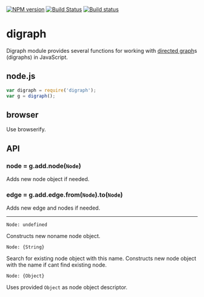 [![NPM version](https://img.shields.io/npm/v/digraph.svg)](https://www.npmjs.org/package/digraph)
[![Build Status](https://travis-ci.org/drom/digraph.svg?branch=master)](https://travis-ci.org/drom/digraph)
[![Build status](https://ci.appveyor.com/api/projects/status/c3yx0nrd8nuanbyh?svg=true)](https://ci.appveyor.com/project/drom/digraph)

# digraph

Digraph module provides several functions for working with
[directed graph](http://en.wikipedia.org/wiki/Directed_graph)s (digraphs)
in JavaScript.

## node.js
```js
var digraph = require('digraph');
var g = digraph();
```

## browser

Use browserify.

## API

### node = g.add.node(`Node`)

Adds new node object if needed.

### edge = g.add.edge.from(`Node`).to(`Node`)

Adds new edge and nodes if needed.

---

`Node: undefined`

Constructs new noname node object.

`Node: {String}`

Search for existing node object with this name.
Constructs new node object with the name if cant find existing node.

`Node: {Object}`

Uses provided `Object` as node object descriptor.
